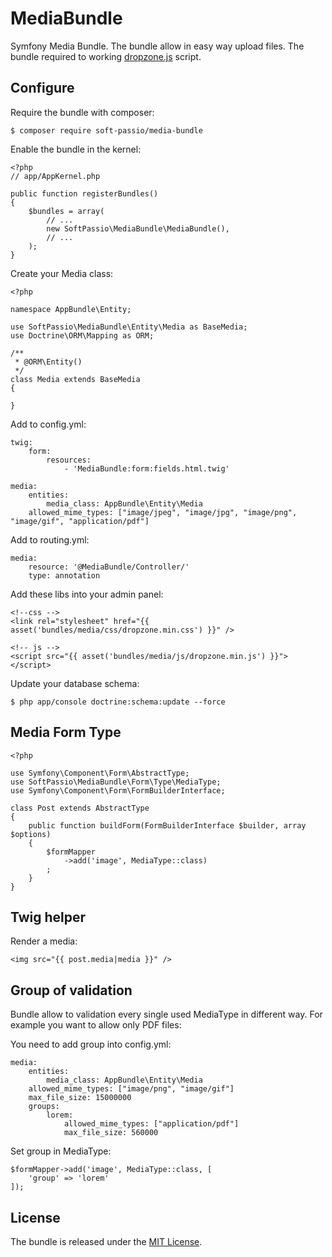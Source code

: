 # MediaBundle

Symfony Media Bundle. The bundle allow in easy way upload files. The bundle required to working [dropzone.js](http://www.dropzonejs.com/) script.

## Configure

Require the bundle with composer:

    $ composer require soft-passio/media-bundle

Enable the bundle in the kernel:

    <?php
    // app/AppKernel.php

    public function registerBundles()
    {
        $bundles = array(
            // ...
            new SoftPassio\MediaBundle\MediaBundle(),
            // ...
        );
    }

Create your Media class:
    
    <?php
    
    namespace AppBundle\Entity;
    
    use SoftPassio\MediaBundle\Entity\Media as BaseMedia;
    use Doctrine\ORM\Mapping as ORM;
    
    /**
     * @ORM\Entity()
     */
    class Media extends BaseMedia
    {
    
    }
    
Add to config.yml:

    twig:
        form:
            resources:
                - 'MediaBundle:form:fields.html.twig'
                
    media:
        entities:
            media_class: AppBundle\Entity\Media
        allowed_mime_types: ["image/jpeg", "image/jpg", "image/png", "image/gif", "application/pdf"]
        
Add to routing.yml:

    media:
        resource: '@MediaBundle/Controller/'
        type: annotation
                
Add these libs into your admin panel:

    <!--css -->
    <link rel="stylesheet" href="{{ asset('bundles/media/css/dropzone.min.css') }}" />
    
    <!-- js -->
    <script src="{{ asset('bundles/media/js/dropzone.min.js') }}"></script>

Update your database schema:

    $ php app/console doctrine:schema:update --force
    
## Media Form Type

    <?php
    
    use Symfony\Component\Form\AbstractType;
    use SoftPassio\MediaBundle\Form\Type\MediaType;
    use Symfony\Component\Form\FormBuilderInterface;
    
    class Post extends AbstractType
    {
        public function buildForm(FormBuilderInterface $builder, array $options)
        {
            $formMapper
                ->add('image', MediaType::class)
            ;
        }
    }
    
## Twig helper

Render a media:

    <img src="{{ post.media|media }}" />

## Group of validation

Bundle allow to validation every single used MediaType in different way. For example you want to allow only PDF files: 

You need to add group into config.yml:

    media:
        entities:
            media_class: AppBundle\Entity\Media
        allowed_mime_types: ["image/png", "image/gif"]
        max_file_size: 15000000
        groups:
            lorem:
                allowed_mime_types: ["application/pdf"]
                max_file_size: 560000

Set group in MediaType:
    
    $formMapper->add('image', MediaType::class, [
        'group' => 'lorem'
    ]);

## License

The bundle is released under the [MIT License](LICENSE).
